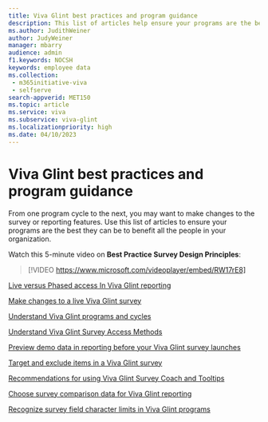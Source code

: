```yaml
---
title: Viva Glint best practices and program guidance
description: This list of articles help ensure your programs are the best they can be to benefit all roles in your organization.
ms.author: JudithWeiner
author: JudyWeiner
manager: mbarry
audience: admin
f1.keywords: NOCSH
keywords: employee data
ms.collection: 
 - m365initiative-viva
 - selfserve
search-appverid: MET150
ms.topic: article
ms.service: viva
ms.subservice: viva-glint
ms.localizationpriority: high
ms.date: 04/10/2023
---
```


# Viva Glint best practices and program guidance

From one program cycle to the next, you may want to make changes to the survey or reporting features. Use this list of articles to ensure your programs are the best they can be to benefit all the people in your organization.

Watch this 5-minute video on **Best Practice Survey Design Principles**:

> [!VIDEO https://www.microsoft.com/videoplayer/embed/RW17rE8]  

[Live versus Phased access In Viva Glint reporting](https://go.microsoft.com/fwlink/?linkid=2230747)

[Make changes to a live Viva Glint survey](https://go.microsoft.com/fwlink/?linkid=2230871)

[Understand Viva Glint programs and cycles](https://go.microsoft.com/fwlink/?linkid=2231104)

[Understand Viva Glint Survey Access Methods](https://go.microsoft.com/fwlink/?linkid=2238341)

[Preview demo data in reporting before your Viva Glint survey launches](https://go.microsoft.com/fwlink/?linkid=2230872)

[Target and exclude items in a Viva Glint survey](https://go.microsoft.com/fwlink/?linkid=2230873)

[Recommendations for using Viva Glint Survey Coach and Tooltips](https://go.microsoft.com/fwlink/?linkid=2231105)

[Choose survey comparison data for Viva Glint reporting](https://go.microsoft.com/fwlink/?linkid=2230923)

[Recognize survey field character limits in Viva Glint programs](https://go.microsoft.com/fwlink/?linkid=2230874)
